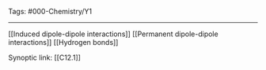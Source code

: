 Tags: #000-Chemistry/Y1 

---
[[Induced dipole-dipole interactions]]
[[Permanent dipole-dipole interactions]]
[[Hydrogen bonds]]

Synoptic link: [[C12.1]]
